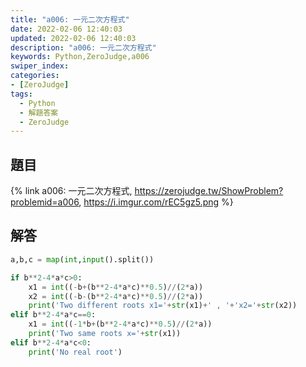 ```yaml
---
title: "a006: 一元二次方程式"
date: 2022-02-06 12:40:03
updated: 2022-02-06 12:40:03
description: "a006: 一元二次方程式"
keywords: Python,ZeroJudge,a006
swiper_index:
categories:
- [ZeroJudge]
tags:
  - Python
  - 解題答案
  - ZeroJudge
---
```


## 題目
{% link a006: 一元二次方程式, https://zerojudge.tw/ShowProblem?problemid=a006, https://i.imgur.com/rEC5gz5.png %}

## 解答
```python
a,b,c = map(int,input().split())

if b**2-4*a*c>0:
    x1 = int((-b+(b**2-4*a*c)**0.5)//(2*a))
    x2 = int((-b-(b**2-4*a*c)**0.5)//(2*a))
    print('Two different roots x1='+str(x1)+' , '+'x2='+str(x2))
elif b**2-4*a*c==0:
    x1 = int((-1*b+(b**2-4*a*c)**0.5)//(2*a))    
    print('Two same roots x='+str(x1))
elif b**2-4*a*c<0:
    print('No real root')
```